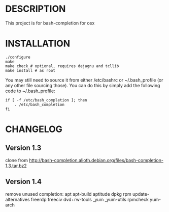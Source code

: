 DESCRIPTION
===========

This project is for bash-completion for osx

INSTALLATION
============

	./configure
	make
	make check # optional, requires dejagnu and tcllib
	make install # as root

You may still need to source it from either /etc/bashrc or ~/.bash_profile
(or any other file sourcing those). You can do this by simply add the
following code to ~/.bash_profile:

	if [ -f /etc/bash_completion ]; then
  		. /etc/bash_completion
	fi

CHANGELOG
=========

Version 1.3
-----------

clone from http://bash-completion.alioth.debian.org/files/bash-completion-1.3.tar.bz2

Version 1.4
-----------

remove unused completion:
	apt apt-build aptitude
	dpkg rpm
	update-alternatives
	freerdp freeciv
	dvd+rw-tools
	_yum _yum-utils
	rpmcheck
	yum-arch
